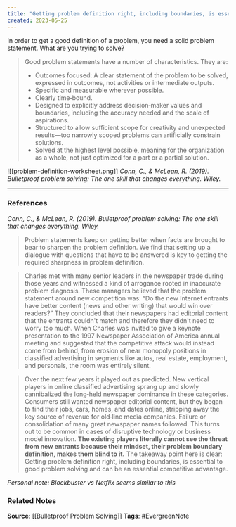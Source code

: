 ```yaml
---
title: "Getting problem definition right, including boundaries, is essential to good problem solving and can be a competitive advantage"
created: 2023-05-25
---
```


In order to get a good definition of a problem, you need a solid problem statement. What are you trying to solve?

> Good problem statements have a number of characteristics. They are: 
> - Outcomes focused: A clear statement of the problem to be solved, expressed in outcomes, not activities or intermediate outputs. 
> - Specific and measurable wherever possible. 
> - Clearly time‐bound. 
> - Designed to explicitly address decision‐maker values and boundaries, including the accuracy needed and the scale of aspirations. 
> - Structured to allow sufficient scope for creativity and unexpected results—too narrowly scoped problems can artificially constrain solutions. 
> - Solved at the highest level possible, meaning for the organization as a whole, not just optimized for a part or a partial solution.

![[problem-definition-worksheet.png]]
*Conn, C., & McLean, R. (2019). Bulletproof problem solving: The one skill that changes everything. Wiley.*

---
### References

*Conn, C., & McLean, R. (2019). Bulletproof problem solving: The one skill that changes everything. Wiley.*

> Problem statements keep on getting better when facts are brought to bear to sharpen the problem definition. We find that setting up a dialogue with questions that have to be answered is key to getting the required sharpness in problem definition.

> Charles met with many senior leaders in the newspaper trade during those years and witnessed a kind of arrogance rooted in inaccurate problem diagnosis. These managers believed that the problem statement around new competition was: “Do the new Internet entrants have better content (news and other writing) that would win over readers?” They concluded that their newspapers had editorial content that the entrants couldn't match and therefore they didn't need to worry too much. When Charles was invited to give a keynote presentation to the 1997 Newspaper Association of America annual meeting and suggested that the competitive attack would instead come from behind, from erosion of near monopoly positions in classified advertising in segments like autos, real estate, employment, and personals, the room was entirely silent.

> Over the next few years it played out as predicted. New vertical players in online classified advertising sprang up and slowly cannibalized the long‐held newspaper dominance in these categories. Consumers still wanted newspaper editorial content, but they began to find their jobs, cars, homes, and dates online, stripping away the key source of revenue for old‐line media companies. Failure or consolidation of many great newspaper names followed. This turns out to be common in cases of disruptive technology or business model innovation. **The existing players literally cannot see the threat from new entrants because their mindset, their problem boundary definition, makes them blind to it.** The takeaway point here is clear: Getting problem definition right, including boundaries, is essential to good problem solving and can be an essential competitive advantage.

*Personal note: Blockbuster vs Netflix seems similar to this*

### Related Notes
**Source**: [[Bulletproof Problem Solving]]
**Tags**: #EvergreenNote

